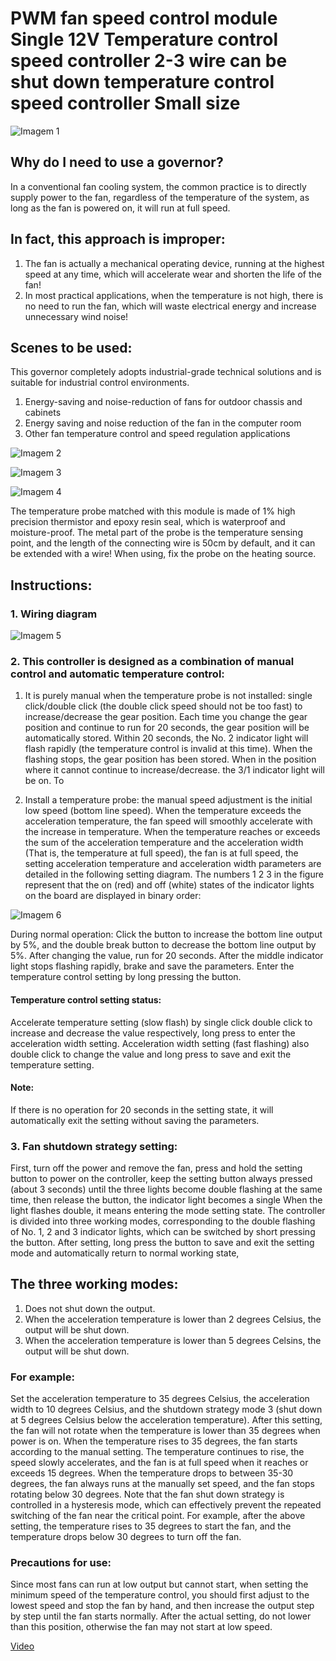 # PWM fan speed control module Single 12V Temperature control speed controller 2-3 wire can be shut down temperature control speed controller Small size

![Imagem 1](/FanController_Imagem1.jpg "Imagem 1")


## Why do I need to use a governor?

In a conventional fan cooling system, the common practice is to directly supply power to the fan, regardless of the temperature of the system, as long as the fan is powered on, it will run at full speed.

## In fact, this approach is improper:

1. The fan is actually a mechanical operating device, running at the highest speed at any time, which will accelerate wear and shorten the life of the fan! 
2. In most practical applications, when the temperature is not high, there is no need to run the fan, which will waste electrical energy and increase unnecessary wind noise!

## Scenes to be used:
This governor completely adopts industrial-grade technical solutions and is suitable for industrial control environments.

1. Energy-saving and noise-reduction of fans for outdoor chassis and cabinets
2. Energy saving and noise reduction of the fan in the computer room
3. Other fan temperature control and speed regulation applications

![Imagem 2](/FanController_Imagem2.jpg "Imagem 2")

![Imagem 3](/FanController_Imagem3.jpg "Imagem 3")

![Imagem 4](/FanController_Imagem4.jpg "Imagem 4")

The temperature probe matched with this module is made of 1% high precision thermistor and epoxy resin seal, which is waterproof and moisture-proof. The metal part of the probe is the temperature sensing point, and the length of the connecting wire is 50cm by default, and it can be extended with a wire! When using, fix the probe on the heating source.

## Instructions:
### 1. Wiring diagram

![Imagem 5](/FanController_Imagem5.jpg "Imagem 5")


### 2. This controller is designed as a combination of manual control and automatic temperature control:

1. It is purely manual when the temperature probe is not installed: single click/double click (the double click speed should not be too fast) to increase/decrease the gear position. Each time you change the gear position and continue to run for 20 seconds, the gear position will be automatically stored. Within 20 seconds, the No. 2 indicator light will flash rapidly (the temperature control is invalid at this time). When the flashing stops, the gear position has been stored. When in the position where it cannot continue to increase/decrease. the 3/1 indicator light will be on. 
To

2. Install a temperature probe: the manual speed adjustment is the initial low speed (bottom line speed). When the temperature exceeds the acceleration temperature, the fan speed will smoothly accelerate with the increase in temperature. When the temperature reaches or exceeds the sum of the acceleration temperature and the acceleration width (That is, the temperature at full speed), the fan is at full speed, the setting acceleration temperature and acceleration width parameters are detailed in the following setting diagram. The numbers 1 2 3 in the figure represent that the on (red) and off (white) states of the indicator lights on the board are displayed in binary order:

![Imagem 6](/FanController_Imagem6.jpg "Imagem 6")


During normal operation: Click the button to increase the bottom line output by 5%, and the double break button to decrease the bottom line output by 5%. After changing the value, run for 20 seconds. After the middle indicator light stops flashing rapidly, brake and save the parameters. Enter the temperature control setting by long pressing the button.

#### Temperature control setting status:
Accelerate temperature setting (slow flash) by single click double click to increase and decrease the value respectively, long press to enter the acceleration width setting. Acceleration width setting (fast flashing) also double click to change the value and long press to save and exit the temperature setting.

#### Note: 
If there is no operation for 20 seconds in the setting state, it will automatically exit the setting without saving the parameters.

### 3. Fan shutdown strategy setting:
First, turn off the power and remove the fan, press and hold the setting button to power on the controller, keep the setting button always pressed (about 3 seconds) until the three lights become double flashing at the same time, then release the button, the indicator light becomes a single When the light flashes double, it means entering the mode setting state. The controller is divided into three working modes, corresponding to the double flashing of No. 1, 2 and 3 indicator lights, which can be switched by short pressing the button. After setting, long press the button to save and exit the setting mode and automatically return to normal working state,

## The three working modes:
1. Does not shut down the output.
2. When the acceleration temperature is lower than 2 degrees Celsius, the output will be shut down.
3. When the acceleration temperature is lower than 5 degrees Celsins, the output will be shut down.

### For example: 
Set the acceleration temperature to 35 degrees Celsius, the acceleration width to 10 degrees Celsius, and the shutdown strategy mode 3 (shut down at 5 degrees Celsius below the acceleration temperature). After this setting, the fan will not rotate when the temperature is lower than 35 degrees when power is on. When the temperature rises to 35 degrees, the fan starts according to the manual setting. The temperature continues to rise, the speed slowly accelerates, and the fan is at full speed when it reaches or exceeds 15 degrees. When the temperature drops to between 35-30 degrees, the fan always runs at the manually set speed, and the fan stops rotating below 30 degrees.
Note that the fan shut down strategy is controlled in a hysteresis mode, which can effectively prevent the repeated switching of the fan near the critical point. For example, after the above setting, the temperature rises to 35 degrees to start the fan, and the temperature drops below 30 degrees to turn off the fan.

### Precautions for use:
Since most fans can run at low output but cannot start, when setting the minimum speed of the temperature control, you should first adjust to the lowest speed and stop the fan by hand, and then increase the output step by step until the fan starts normally. After the actual setting, do not lower than this position, otherwise the fan may not start at low speed.

[Video](fancontroller/videoplayback.mp4)
